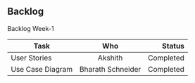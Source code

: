## Backlog


Backlog Week-1

| Task        | Who         | Status  |
| ------------- |:-------------:| -----:|
| User Stories     | Akshith  | Completed |
| Use Case Diagram  | Bharath Schneider    |   Completed |
